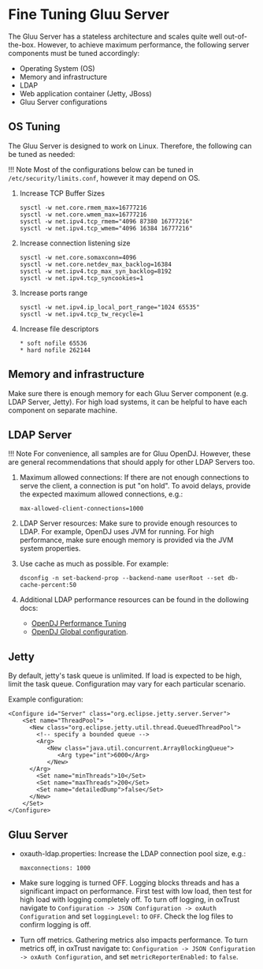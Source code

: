 # Fine Tuning Gluu Server
The Gluu Server has a stateless architecture and scales quite well out-of-the-box. However, to achieve maximum performance, the following server components must be tuned accordingly: 

- Operating System (OS)    
- Memory and infrastructure   
- LDAP        
- Web application container (Jetty, JBoss)   
- Gluu Server configurations    

## OS Tuning

The Gluu Server is designed to work on Linux. Therefore, the following can be tuned as needed:   

!!! Note
    Most of the configurations below can be tuned in `/etc/security/limits.conf`, however it may depend on OS. 

1. Increase TCP Buffer Sizes

   ```
   sysctl -w net.core.rmem_max=16777216
   sysctl -w net.core.wmem_max=16777216
   sysctl -w net.ipv4.tcp_rmem="4096 87380 16777216"
   sysctl -w net.ipv4.tcp_wmem="4096 16384 16777216"
   ```

1. Increase connection listening size

   ```
   sysctl -w net.core.somaxconn=4096
   sysctl -w net.core.netdev_max_backlog=16384
   sysctl -w net.ipv4.tcp_max_syn_backlog=8192
   sysctl -w net.ipv4.tcp_syncookies=1
   ```

1. Increase ports range

   ```
   sysctl -w net.ipv4.ip_local_port_range="1024 65535"
   sysctl -w net.ipv4.tcp_tw_recycle=1
   ```

1. Increase file descriptors

   ```
   * soft nofile 65536
   * hard nofile 262144
   ```

## Memory and infrastructure

Make sure there is enough memory for each Gluu Server component (e.g. LDAP Server, Jetty). For high load systems, it can be helpful to have each component on separate machine.   

## LDAP Server

!!! Note
    For convenience, all samples are for Gluu OpenDJ. However, these are general recommendations that should apply for other LDAP Servers too.

1. Maximum allowed connections: If there are not enough connections to serve the client, a connection is put "on hold". To avoid delays, provide the expected maximum allowed connections, e.g.:

    ```
    max-allowed-client-connections=1000
    ```
    
1. LDAP Server resources: Make sure to provide enough resources to LDAP. For example, OpenDJ uses JVM for running. For high performance, make sure enough memory is provided via the JVM system properties.
    
1. Use cache as much as possible. For example: 

   ```
   dsconfig -n set-backend-prop --backend-name userRoot --set db-cache-percent:50
   ```

1. Additional LDAP performance resources can be found in the dollowing docs: 

   - [OpenDJ Performance Tuning](https://backstage.forgerock.com/#!/docs/opendj/2.6.0/admin-guide/chap-tuning) 
   - [OpenDJ Global configuration](http://opendj.forgerock.org/opendj-server/configref/global.html#max-allowed-client-connections). 


## Jetty

By default, jetty's task queue is unlimited. If load is expected to be high, limit the task queue. Configuration may vary for each particular scenario.

Example configuration:

```
<Configure id="Server" class="org.eclipse.jetty.server.Server">
    <Set name="ThreadPool">
      <New class="org.eclipse.jetty.util.thread.QueuedThreadPool">
        <!-- specify a bounded queue -->
        <Arg>
           <New class="java.util.concurrent.ArrayBlockingQueue">
              <Arg type="int">6000</Arg>
           </New>
      </Arg>
        <Set name="minThreads">10</Set>
        <Set name="maxThreads">200</Set>
        <Set name="detailedDump">false</Set>
      </New>
    </Set>
</Configure>
```

## Gluu Server

- oxauth-ldap.properties: Increase the LDAP connection pool size, e.g.: 

   ```
   maxconnections: 1000
   ```

- Make sure logging is turned OFF. Logging blocks threads and has a significant impact on performance. First test with low load, then test for high load with logging completely off. To turn off logging, in oxTrust navigate to `Configuration -> JSON Configuration -> oxAuth Configuration` and set `loggingLevel:` to `OFF`. Check the log files to confirm logging is off.
 
- Turn off metrics. Gathering metrics also impacts performance. To turn metrics off, in oxTrust navigate to: `Configuration -> JSON Configuration -> oxAuth Configuration`, and set `metricReporterEnabled:` to `false`.
